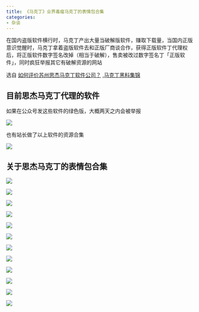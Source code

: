 ```yaml
---
title: 《马克丁》业界毒瘤马克丁的表情包合集
categories:
- 杂谈
---
```


在国内盗版软件横行时，马克丁产出大量当破解版软件，赚取下载量，当国内正版意识觉醒时，马克丁拿着盗版软件去和正版厂商谈合作，获得正版软件丁代理权后，将正版软件数字签名改掉（相当于破解），售卖被改过数字签名丁「正版软件」，同时疯狂举报其它有破解资源的网站

选自  [如何评价苏州思杰马克丁软件公司？](https://www.zhihu.com/question/46746200) ,[马克丁黑料集锦](https://masuit点com/s?wd=%E9%A9%AC%E5%85%8B%E4%B8%81)

## 目前思杰马克丁代理的软件

如果在公众号发这些软件的绿色版，大概两天之内会被举报



![](https://v2fy.com/asset/makeding/001.png)


也有站长做了以上软件的资源合集

![](https://v2fy.com/asset/makeding/008.png)


## 关于思杰马克丁的表情包合集

![](https://v2fy.com/asset/makeding/1.jpg)

![](https://v2fy.com/asset/makeding/2.jpg)


![](https://v2fy.com/asset/makeding/3.jpg)


![](https://v2fy.com/asset/makeding/4.jpg)

![](https://v2fy.com/asset/makeding/5.jpg)


![](https://v2fy.com/asset/makeding/6.jpg)


![](https://v2fy.com/asset/makeding/7.jpg)

![](https://v2fy.com/asset/makeding/8.jpg)


![](https://v2fy.com/asset/makeding/9.jpg)


![](https://v2fy.com/asset/makeding/10.jpg)

![](https://v2fy.com/asset/makeding/11.jpg)


![](https://v2fy.com/asset/makeding/12.jpg)





